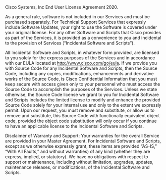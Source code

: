 Cisco Systems, Inc End User License Agreement 2020.  

As a general rule, software is not included in our Services and must be purchased separately. For Technical Support Services
that expressly include Software Updates, your right to use the Software is covered under your original license. For any other 
Software and Scripts that Cisco provides as part of the Services, it is provided as a convenience to you and incidental to the
provision of Services (“Incidental Software and Scripts”).

All Incidental Software and Scripts, in whatever form provided, are licensed to you solely for the express purposes of the
Services and in accordance with our EULA located at http://www.cisco.com/go/eula. If we provide you with Source Code for
any Incidental Software and Scripts, then the Source Code, including any copies, modifications, enhancements and derivative
works of the Source Code, is Cisco Confidential Information that you must keep secure with access given only to your
personnel who must access the Source Code to accomplish the purposes of the Services. Unless we state otherwise, the
Source Code license we grant to you for Incidental Software and Scripts includes the limited license to modify and enhance
the provided Source Code solely for your internal use and only to the extent we expressly permit. Upon our request, you must
remove and substitute, or allow us to remove and substitute, this Source Code with functionally equivalent object code,
provided the object code substitution will only occur if you continue to have an applicable license to the Incidental Software
and Scripts.

Disclaimer of Warranty and Support: Your warranties for the overall Service are provided in your Master Agreement. For
Incidental Software and Scripts, except as we otherwise expressly grant, these items are provided “AS-IS,” “With All Faults,”
and without warranties) of any kind (whether they are express, implied, or statutory). We have no obligations with respect
to support or maintenance, including without limitation, upgrades, updates, maintenance releases, or modifications, of the
Incidental Software and Scripts.